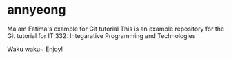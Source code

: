 # annyeong
Ma'am Fatima's example for Git tutorial
This is an example repository for the Git tutorial for IT 332: Integarative Programming and
Technologies

Waku waku~
Enjoy! 

